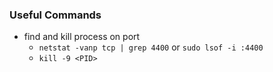 ### Useful Commands

- find and kill process on port
  - `netstat -vanp tcp | grep 4400` or `sudo lsof -i :4400`
  - `kill -9 <PID>`
